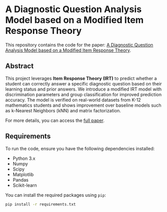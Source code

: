# A Diagnostic Question Analysis Model based on a Modified Item Response Theory

This repository contains the code for the paper: [A Diagnostic Question Analysis Model based on a Modified Item Response Theory](https://www.atlantis-press.com/proceedings/isemss-22/125981882).

## Abstract

This project leverages **Item Response Theory (IRT)** to predict whether a student can correctly answer a specific diagnostic question based on their learning status and prior answers. We introduce a modified IRT model with discrimination parameters and group classification for improved prediction accuracy. The model is verified on real-world datasets from K-12 mathematics students and shows improvement over baseline models such as k-Nearest Neighbors (kNN) and matrix factorization.

For more details, you can access the [full paper](https://www.atlantis-press.com/proceedings/isemss-22/125981882).

## Requirements

To run the code, ensure you have the following dependencies installed:

- Python 3.x
- Numpy
- Scipy
- Matplotlib
- Pandas
- Scikit-learn

You can install the required packages using `pip`:

```bash
pip install -r requirements.txt
